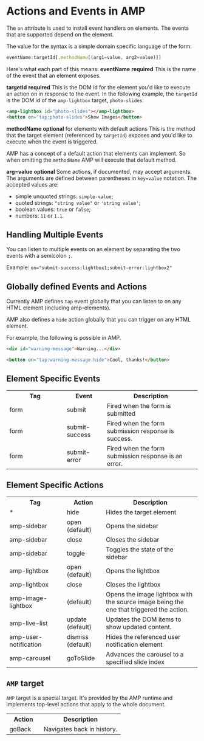 <!---
Copyright 2016 The AMP HTML Authors. All Rights Reserved.

Licensed under the Apache License, Version 2.0 (the "License");
you may not use this file except in compliance with the License.
You may obtain a copy of the License at

      http://www.apache.org/licenses/LICENSE-2.0

Unless required by applicable law or agreed to in writing, software
distributed under the License is distributed on an "AS-IS" BASIS,
WITHOUT WARRANTIES OR CONDITIONS OF ANY KIND, either express or implied.
See the License for the specific language governing permissions and
limitations under the License.
-->

# Actions and Events in AMP

The `on` attribute is used to install event handlers on elements. The events that are supported depend on the element.

The value for the syntax is a simple domain specific language of the form:

```javascript
eventName:targetId[.methodName[(arg1=value, arg2=value)]]
```

Here's what each part of this means:
**eventName**
__required__
This is the name of the event that an element exposes.

**targetId**
__required__
This is the DOM id for the element you'd like to execute an action on in response to the event. In the following example, the `targetId` is the DOM id of the `amp-lightbox` target, `photo-slides`.

```html
<amp-lightbox id="photo-slides"></amp-lightbox>
<button on="tap:photo-slides">Show Images</button>
```

**methodName**
__optional__ for elements with default actions
This is the method that the target element (referenced by `targetId`) exposes and you'd like to execute when the event is triggered.

AMP has a concept of a default action that elements can implement. So when omitting the `methodName` AMP will execute that default method.

**arg=value**
__optional__
Some actions, if documented, may accept arguments. The arguments are defined between parentheses in `key=value` notation. The accepted values are:
 - simple unquoted strings: `simple-value`;
 - quoted strings: `"string value"` or `'string value'`;
 - boolean values: `true` or `false`;
 - numbers: `11` or `1.1`.

## Handling Multiple Events
You can listen to multiple events on an element by separating the two events with a semicolon `;`.

Example: `on="submit-success:lightbox1;submit-error:lightbox2"`

## Globally defined Events and Actions
Currently AMP defines `tap` event globally that you can listen to on any HTML element (including amp-elements).

AMP also defines a `hide` action globally that you can trigger on any HTML element.

For example, the following is possible in AMP.

```html
<div id="warning-message">Warning...</div>

<button on="tap:warning-message.hide">Cool, thanks!</button>
```

## Element Specific Events
<table>
  <tr>
    <th width="30%">Tag</th>
    <th>Event</th>
    <th>Description</th>
  </tr>
  <tr>
    <td width="30%">form</td>
    <td>submit</td>
    <td>Fired when the form is submitted</td>
  </tr>
  <tr>
    <td width="30%">form</td>
    <td>submit-success</td>
    <td>Fired when the form submission response is success.</td>
  </tr>
  <tr>
    <td width="30%">form</td>
    <td>submit-error</td>
    <td>Fired when the form submission response is an error.</td>
  </tr>
</table>


## Element Specific Actions
<table>
  <tr>
    <th width="30%">Tag</th>
    <th>Action</th>
    <th>Description</th>
  </tr>
  <tr>
    <td width="30%">*</td>
    <td>hide</td>
    <td>Hides the target element</td>
  </tr>
  <tr>
    <td width="30%">amp-sidebar</td>
    <td>open (default)</td>
    <td>Opens the sidebar</td>
  </tr>
  <tr>
    <td width="30%">amp-sidebar</td>
    <td>close</td>
    <td>Closes the sidebar</td>
  </tr>
  <tr>
    <td width="30%">amp-sidebar</td>
    <td>toggle</td>
    <td>Toggles the state of the sidebar</td>
  </tr>
  <tr>
    <td width="30%">amp-lightbox</td>
    <td>open (default)</td>
    <td>Opens the lightbox</td>
  </tr>
  <tr>
    <td width="30%">amp-lightbox</td>
    <td>close</td>
    <td>Closes the lightbox</td>
  </tr>
  <tr>
    <td width="30%">amp-image-lightbox</td>
    <td>(default)</td>
    <td>Opens the image lightbox with the source image being the one that triggered the action.</td>
  </tr>
  <tr>
    <td width="30%">amp-live-list</td>
    <td>update (default)</td>
    <td>Updates the DOM items to show updated content.</td>
  </tr>
  <tr>
    <td width="30%">amp-user-notification</td>
    <td>dismiss (default)</td>
    <td>Hides the referenced user notification element</td>
  </tr>
  <tr>
    <td width="30%">amp-carousel</td>
    <td>goToSlide</td>
    <td>Advances the carousel to a specified slide index</td>
  </tr>
</table>


## `AMP` target

`AMP` target is a special target. It's provided by the AMP runtime and implements top-level
actions that apply to the whole document.

<table>
  <tr>
    <th width="30%">Action</th>
    <th>Description</th>
  </tr>
  <tr>
    <td>goBack</td>
    <td>Navigates back in history.</td>
  </tr>
</table>
